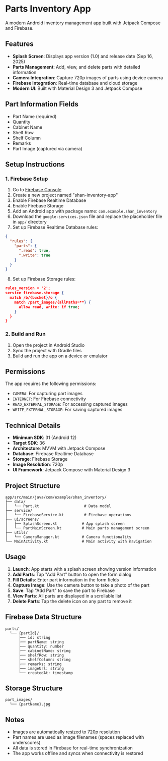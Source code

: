 # Parts Inventory App

A modern Android inventory management app built with Jetpack Compose and Firebase.

## Features

- **Splash Screen**: Displays app version (1.0) and release date (Sep 16, 2025)
- **Parts Management**: Add, view, and delete parts with detailed information
- **Camera Integration**: Capture 720p images of parts using device camera
- **Firebase Integration**: Real-time database and cloud storage
- **Modern UI**: Built with Material Design 3 and Jetpack Compose

## Part Information Fields

- Part Name (required)
- Quantity
- Cabinet Name
- Shelf Row
- Shelf Column
- Remarks
- Part Image (captured via camera)

## Setup Instructions

### 1. Firebase Setup

1. Go to [Firebase Console](https://console.firebase.google.com/)
2. Create a new project named "shan-inventory-app"
3. Enable Firebase Realtime Database
4. Enable Firebase Storage
5. Add an Android app with package name: `com.example.shan_inventory`
6. Download the `google-services.json` file and replace the placeholder file in `app/` directory
7. Set up Firebase Realtime Database rules:

```json
{
  "rules": {
    "parts": {
      ".read": true,
      ".write": true
    }
  }
}
```

8. Set up Firebase Storage rules:

```json
rules_version = '2';
service firebase.storage {
  match /b/{bucket}/o {
    match /part_images/{allPaths=**} {
      allow read, write: if true;
    }
  }
}
```

### 2. Build and Run

1. Open the project in Android Studio
2. Sync the project with Gradle files
3. Build and run the app on a device or emulator

## Permissions

The app requires the following permissions:
- `CAMERA`: For capturing part images
- `INTERNET`: For Firebase connectivity
- `READ_EXTERNAL_STORAGE`: For accessing captured images
- `WRITE_EXTERNAL_STORAGE`: For saving captured images

## Technical Details

- **Minimum SDK**: 31 (Android 12)
- **Target SDK**: 36
- **Architecture**: MVVM with Jetpack Compose
- **Database**: Firebase Realtime Database
- **Storage**: Firebase Storage
- **Image Resolution**: 720p
- **UI Framework**: Jetpack Compose with Material Design 3

## Project Structure

```
app/src/main/java/com/example/shan_inventory/
├── data/
│   └── Part.kt                    # Data model
├── service/
│   └── FirebaseService.kt         # Firebase operations
├── ui/screens/
│   ├── SplashScreen.kt           # App splash screen
│   └── PartMainScreen.kt         # Main parts management screen
├── utils/
│   └── CameraManager.kt          # Camera functionality
└── MainActivity.kt               # Main activity with navigation
```

## Usage

1. **Launch**: App starts with a splash screen showing version information
2. **Add Parts**: Tap "Add Part" button to open the form dialog
3. **Fill Details**: Enter part information in the form fields
4. **Capture Image**: Use the camera button to take a photo of the part
5. **Save**: Tap "Add Part" to save the part to Firebase
6. **View Parts**: All parts are displayed in a scrollable list
7. **Delete Parts**: Tap the delete icon on any part to remove it

## Firebase Data Structure

```
parts/
  └── {partId}/
      ├── id: string
      ├── partName: string
      ├── quantity: number
      ├── cabinetName: string
      ├── shelfRow: string
      ├── shelfColumn: string
      ├── remarks: string
      ├── imageUrl: string
      └── createdAt: timestamp
```

## Storage Structure

```
part_images/
  └── {partName}.jpg
```

## Notes

- Images are automatically resized to 720p resolution
- Part names are used as image filenames (spaces replaced with underscores)
- All data is stored in Firebase for real-time synchronization
- The app works offline and syncs when connectivity is restored

